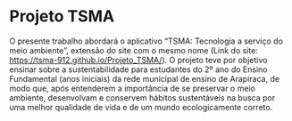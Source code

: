 # Projeto TSMA

O presente trabalho abordará o aplicativo “TSMA: Tecnologia a serviço do meio ambiente”, extensão do site com o mesmo nome (Link do site: https://tsma-912.github.io/Projeto_TSMA/). O projeto teve por objetivo ensinar sobre a sustentabilidade para estudantes do 2º ano do Ensino Fundamental (anos iniciais) da rede municipal de ensino de Arapiraca, de modo que, após entenderem a importância de se preservar o meio ambiente, desenvolvam e conservem hábitos sustentáveis na busca por uma melhor qualidade de vida e de um mundo ecologicamente correto.